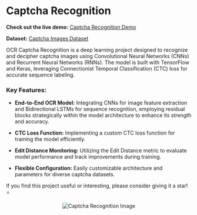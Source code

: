 # Captcha Recognition

**Check out the live demo:** [Captcha Recognition Demo](https://huggingface.co/spaces/Puyush/Captcha_Recognition)

**Dataset:** [Captcha Images Dataset](https://www.kaggle.com/datasets/puyushgupta/captcha-recognition)

OCR Captcha Recognition is a deep learning project designed to recognize and decipher captcha images using Convolutional Neural Networks (CNNs) and Recurrent Neural Networks (RNNs). The model is built with TensorFlow and Keras, leveraging Connectionist Temporal Classification (CTC) loss for accurate sequence labeling.

### Key Features:

- **End-to-End OCR Model:** Integrating CNNs for image feature extraction and Bidirectional LSTMs for sequence recognition, employing residual blocks strategically within the model architecture to enhance its strength and accuracy.

- **CTC Loss Function:** Implementing a custom CTC loss function for training the model efficiently.

- **Edit Distance Monitoring:** Utilizing the Edit Distance metric to evaluate model performance and track improvements during training.

- **Flexible Configuration:** Easily customizable architecture and parameters for diverse captcha datasets.

If you find this project useful or interesting, please consider giving it a star! ⭐️

<p align="center">
  <img src="https://github.com/Puyush/Captcha_Recognition/assets/103782822/d63e04db-eaf0-45bd-9ab7-1fc7502f51d6" alt="Captcha Recognition Image" />
</p>
